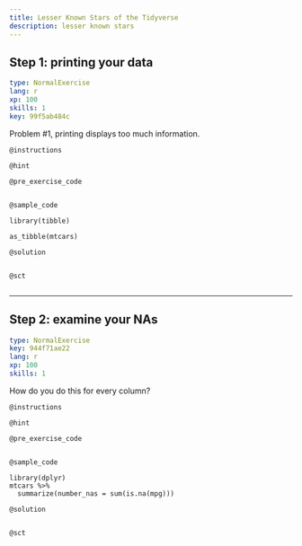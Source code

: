```yaml
---
title: Lesser Known Stars of the Tidyverse
description: lesser known stars
---
```


## Step 1: printing your data

```yaml
type: NormalExercise
lang: r
xp: 100
skills: 1
key: 99f5ab484c
```

Problem #1, printing displays too much information.

`@instructions`


`@hint`


`@pre_exercise_code`

```{r}

```

`@sample_code`

```{r}
library(tibble)

as_tibble(mtcars)
```

`@solution`

```{r}

```

`@sct`

```{r}

```

---
## Step 2: examine your NAs

```yaml
type: NormalExercise
key: 944f71ae22
lang: r
xp: 100
skills: 1
```

How do you do this for every column?

`@instructions`

`@hint`

`@pre_exercise_code`
```{r}

```

`@sample_code`
```{r}
library(dplyr)
mtcars %>%
  summarize(number_nas = sum(is.na(mpg)))
```

`@solution`
```{r}

```

`@sct`
```{r}

```
